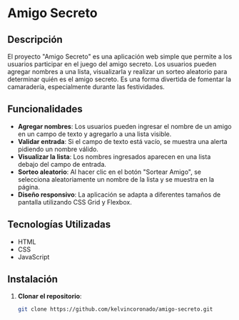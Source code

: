# Amigo Secreto

## Descripción

El proyecto "Amigo Secreto" es una aplicación web simple que permite a los usuarios participar en el juego del amigo secreto. Los usuarios pueden agregar nombres a una lista, visualizarla y realizar un sorteo aleatorio para determinar quién es el amigo secreto. Es una forma divertida de fomentar la camaradería, especialmente durante las festividades.

## Funcionalidades

- **Agregar nombres**: Los usuarios pueden ingresar el nombre de un amigo en un campo de texto y agregarlo a una lista visible.
- **Validar entrada**: Si el campo de texto está vacío, se muestra una alerta pidiendo un nombre válido.
- **Visualizar la lista**: Los nombres ingresados aparecen en una lista debajo del campo de entrada.
- **Sorteo aleatorio**: Al hacer clic en el botón "Sortear Amigo", se selecciona aleatoriamente un nombre de la lista y se muestra en la página.
- **Diseño responsivo**: La aplicación se adapta a diferentes tamaños de pantalla utilizando CSS Grid y Flexbox.

## Tecnologías Utilizadas

- HTML
- CSS
- JavaScript

## Instalación

1. **Clonar el repositorio**:
   ```bash
   git clone https://github.com/kelvincoronado/amigo-secreto.git
